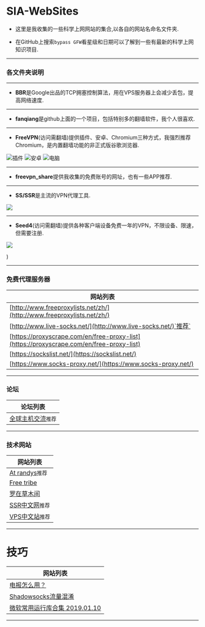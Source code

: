 # SIA-WebSites

* 这里是我收集的一些科学上网网站的集合,以各自的网站名命名文件夹.

* 在GitHub上搜索`bypass GFW`看星级和日期可以了解到一些有最新的科学上网知识项目.

---

### 各文件夹说明

---

* **BBR**是Google出品的TCP拥塞控制算法，用在VPS服务器上会减少丢包，提高网络速度.

---

* **fanqiang**是github上面的一个项目，包括特别多的翻墙软件，我个人很喜欢.
---

* **FreeVPN**(访问需翻墙)提供插件、安卓、Chromium三种方式，我强烈推荐Chromium，是内置翻墙功能的非正式版谷歌浏览器.

![插件](https://upload-images.jianshu.io/upload_images/14414020-8423869e4df4e6ba.png?imageMogr2/auto-orient/strip%7CimageView2/2/w/1240)
![安卓](https://upload-images.jianshu.io/upload_images/14414020-b797fc58b9642a3c.png?imageMogr2/auto-orient/strip%7CimageView2/2/w/1240)
![电脑](https://upload-images.jianshu.io/upload_images/14414020-958b9c6578d91828.png?imageMogr2/auto-orient/strip%7CimageView2/2/w/1240)

---

* **freevpn_share**提供我收集的免费账号的网址，也有一些APP推荐.

---
* **SS/SSR**是主流的VPN代理工具.

![](https://upload-images.jianshu.io/upload_images/14414020-e54260d3f712c164.png?imageMogr2/auto-orient/strip%7CimageView2/2/w/1240)

---

* **Seed4**(访问需翻墙)提供各种客户端设备免费一年的VPN，不限设备、限速，但需要注册.

![](https://upload-images.jianshu.io/upload_images/14414020-fa331cb93c606d0d.png?imageMogr2/auto-orient/strip%7CimageView2/2/w/1240)

)

---

### 免费代理服务器

|网站列表|
|--------|
|[http://www.freeproxylists.net/zh/](http://www.freeproxylists.net/zh/)|
|[http://www.live-socks.net/](http://www.live-socks.net/)`推荐`|
|[https://proxyscrape.com/en/free-proxy-list](https://proxyscrape.com/en/free-proxy-list)|
|[https://sockslist.net/](https://sockslist.net/)|
|[https://www.socks-proxy.net/](https://www.socks-proxy.net/)|

---

### 论坛

|论坛列表|
|--------|
|[全球主机交流](https://www.hostloc.com/forum.php)`推荐`|

---

### 技术网站

|网站列表|
|--------|
|[At randys](https://www.atrandys.com/)`推荐`|
|[Free tribe](http://freetribe.me/)|
|[罗在草木间](https://www.mfzy.cf/archives/190)|
|[SSR中文网](https://ssr.tools/)`推荐`|
|[VPS中文站](https://www.vpscn.net/)`推荐`|

---

# 技巧

|网站列表|
|--------|
|[电报怎么用？](http://www.kaopuzhan.com/341.html)|
|[Shadowsocks流量混淆](https://bynss.com/2015/428.html)|
|[微软常用运行库合集 2019.01.10](https://www.52pojie.cn/thread-852479-1-1.html)|

---
